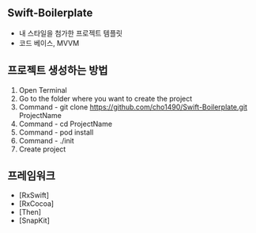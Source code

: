 ## Swift-Boilerplate
- 내 스타일을 첨가한 프로젝트 템플릿
- 코드 베이스, MVVM

## 프로젝트 생성하는 방법
1. Open Terminal
2. Go to the folder where you want to create the project
3. Command - git clone https://github.com/cho1490/Swift-Boilerplate.git ProjectName
4. Command - cd ProjectName
5. Command - pod install
6. Command - ./init
7. Create project

## 프레임워크
 - [RxSwift]
 - [RxCocoa]
 - [Then]
 - [SnapKit]

